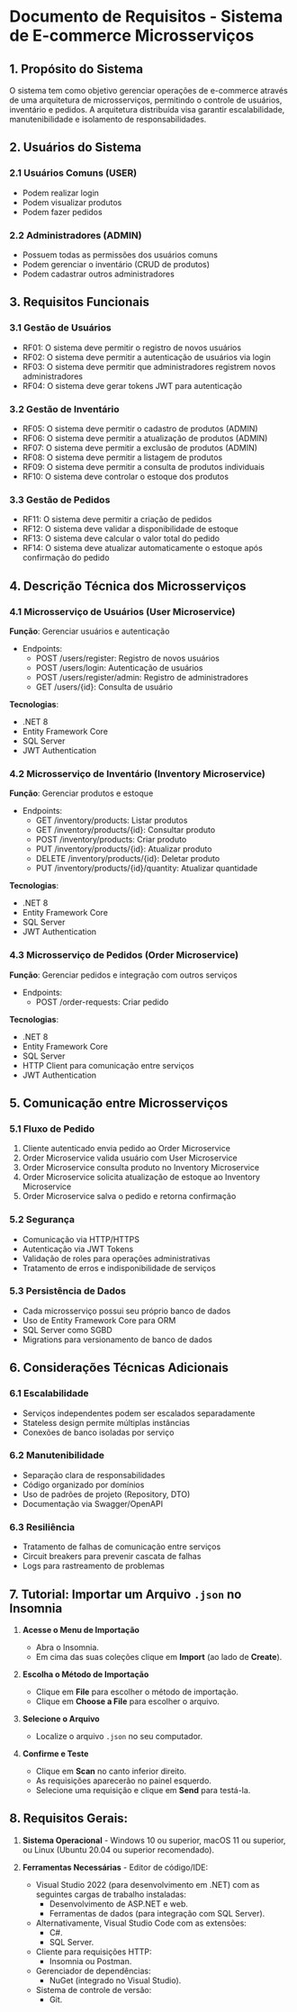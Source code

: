 # Documento de Requisitos - Sistema de E-commerce Microsserviços

## 1. Propósito do Sistema
O sistema tem como objetivo gerenciar operações de e-commerce através de uma arquitetura de microsserviços, permitindo o controle de usuários, inventário e pedidos. A arquitetura distribuída visa garantir escalabilidade, manutenibilidade e isolamento de responsabilidades.

## 2. Usuários do Sistema

### 2.1 Usuários Comuns (USER)
- Podem realizar login
- Podem visualizar produtos
- Podem fazer pedidos

### 2.2 Administradores (ADMIN)
- Possuem todas as permissões dos usuários comuns
- Podem gerenciar o inventário (CRUD de produtos)
- Podem cadastrar outros administradores

## 3. Requisitos Funcionais

### 3.1 Gestão de Usuários
- RF01: O sistema deve permitir o registro de novos usuários
- RF02: O sistema deve permitir a autenticação de usuários via login
- RF03: O sistema deve permitir que administradores registrem novos administradores
- RF04: O sistema deve gerar tokens JWT para autenticação

### 3.2 Gestão de Inventário
- RF05: O sistema deve permitir o cadastro de produtos (ADMIN)
- RF06: O sistema deve permitir a atualização de produtos (ADMIN)
- RF07: O sistema deve permitir a exclusão de produtos (ADMIN)
- RF08: O sistema deve permitir a listagem de produtos
- RF09: O sistema deve permitir a consulta de produtos individuais
- RF10: O sistema deve controlar o estoque dos produtos

### 3.3 Gestão de Pedidos
- RF11: O sistema deve permitir a criação de pedidos
- RF12: O sistema deve validar a disponibilidade de estoque
- RF13: O sistema deve calcular o valor total do pedido
- RF14: O sistema deve atualizar automaticamente o estoque após confirmação do pedido

## 4. Descrição Técnica dos Microsserviços

### 4.1 Microsserviço de Usuários (User Microservice)
**Função**: Gerenciar usuários e autenticação
- Endpoints:
  - POST /users/register: Registro de novos usuários
  - POST /users/login: Autenticação de usuários
  - POST /users/register/admin: Registro de administradores
  - GET /users/{id}: Consulta de usuário

**Tecnologias**:
- .NET 8
- Entity Framework Core
- SQL Server
- JWT Authentication

### 4.2 Microsserviço de Inventário (Inventory Microservice)
**Função**: Gerenciar produtos e estoque
- Endpoints:
  - GET /inventory/products: Listar produtos
  - GET /inventory/products/{id}: Consultar produto
  - POST /inventory/products: Criar produto
  - PUT /inventory/products/{id}: Atualizar produto
  - DELETE /inventory/products/{id}: Deletar produto
  - PUT /inventory/products/{id}/quantity: Atualizar quantidade

**Tecnologias**:
- .NET 8
- Entity Framework Core
- SQL Server
- JWT Authentication

### 4.3 Microsserviço de Pedidos (Order Microservice)
**Função**: Gerenciar pedidos e integração com outros serviços
- Endpoints:
  - POST /order-requests: Criar pedido

**Tecnologias**:
- .NET 8
- Entity Framework Core
- SQL Server
- HTTP Client para comunicação entre serviços
- JWT Authentication

## 5. Comunicação entre Microsserviços

### 5.1 Fluxo de Pedido
1. Cliente autenticado envia pedido ao Order Microservice
2. Order Microservice valida usuário com User Microservice
3. Order Microservice consulta produto no Inventory Microservice
4. Order Microservice solicita atualização de estoque ao Inventory Microservice
5. Order Microservice salva o pedido e retorna confirmação

### 5.2 Segurança
- Comunicação via HTTP/HTTPS
- Autenticação via JWT Tokens
- Validação de roles para operações administrativas
- Tratamento de erros e indisponibilidade de serviços

### 5.3 Persistência de Dados
- Cada microsserviço possui seu próprio banco de dados
- Uso de Entity Framework Core para ORM
- SQL Server como SGBD
- Migrations para versionamento de banco de dados

## 6. Considerações Técnicas Adicionais

### 6.1 Escalabilidade
- Serviços independentes podem ser escalados separadamente
- Stateless design permite múltiplas instâncias
- Conexões de banco isoladas por serviço

### 6.2 Manutenibilidade
- Separação clara de responsabilidades
- Código organizado por domínios
- Uso de padrões de projeto (Repository, DTO)
- Documentação via Swagger/OpenAPI

### 6.3 Resiliência
- Tratamento de falhas de comunicação entre serviços
- Circuit breakers para prevenir cascata de falhas
- Logs para rastreamento de problemas

## 7. Tutorial: Importar um Arquivo `.json` no Insomnia

1. **Acesse o Menu de Importação**  
   - Abra o Insomnia.  
   - Em cima das suas coleções clique em **Import** (ao lado de **Create**).

2. **Escolha o Método de Importação**  
   - Clique em **File** para escolher o método de importação.
   - Clique em **Choose a File** para escolher o arquivo.

3. **Selecione o Arquivo**  
   - Localize o arquivo `.json` no seu computador.

4. **Confirme e Teste**  
   - Clique em **Scan** no canto inferior direito.  
   - As requisições aparecerão no painel esquerdo.  
   - Selecione uma requisição e clique em **Send** para testá-la.

## 8. Requisitos Gerais:
  1. **Sistema Operacional**
    - Windows 10 ou superior, macOS 11 ou superior, ou Linux (Ubuntu 20.04 ou superior recomendado).
     
  3. **Ferramentas Necessárias**
    - Editor de código/IDE:
      - Visual Studio 2022 (para desenvolvimento em .NET) com as seguintes cargas de trabalho instaladas:
        - Desenvolvimento de ASP.NET e web.
        - Ferramentas de dados (para integração com SQL Server).
      - Alternativamente, Visual Studio Code com as extensões:
        - C#.
        - SQL Server. 
      - Cliente para requisições HTTP:
        - Insomnia ou Postman.
      - Gerenciador de dependências:
        - NuGet (integrado no Visual Studio).
      - Sistema de controle de versão:
        - Git.
